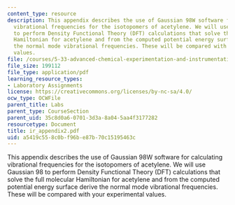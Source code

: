 ```yaml
---
content_type: resource
description: This appendix describes the use of Gaussian 98W software for calculating
  vibrational frequencies for the isotopomers of acetylene. We will use Gaussian 98
  to perform Density Functional Theory (DFT) calculations that solve the full molecular
  Hamiltonian for acetylene and from the computed potential energy surface derive
  the normal mode vibrational frequencies. These will be compared with your experimental
  values.
file: /courses/5-33-advanced-chemical-experimentation-and-instrumentation-fall-2007/a5419c558c0bf96be87b70c15195463c_ir_appendix2.pdf
file_size: 199112
file_type: application/pdf
learning_resource_types:
- Laboratory Assignments
license: https://creativecommons.org/licenses/by-nc-sa/4.0/
ocw_type: OCWFile
parent_title: Labs
parent_type: CourseSection
parent_uid: 35c8d0a6-0701-3d3a-8a04-5aa4f3177282
resourcetype: Document
title: ir_appendix2.pdf
uid: a5419c55-8c0b-f96b-e87b-70c15195463c
---
```

This appendix describes the use of Gaussian 98W software for calculating vibrational frequencies for the isotopomers of acetylene. We will use Gaussian 98 to perform Density Functional Theory (DFT) calculations that solve the full molecular Hamiltonian for acetylene and from the computed potential energy surface derive the normal mode vibrational frequencies. These will be compared with your experimental values.